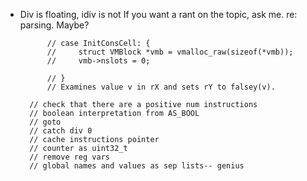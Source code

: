 - Div is floating, idiv is not 
If you want a rant on the topic, ask me. re: parsing. Maybe?



            // case InitConsCell: {
            //     struct VMBlock *vmb = vmalloc_raw(sizeof(*vmb));
            //     vmb->nslots = 0;

            // }
            // Examines value v in rX and sets rY to falsey(v).

        // check that there are a positive num instructions
        // boolean interpretation from AS_BOOL
        // goto
        // catch div 0
        // cache instructions pointer
        // counter as uint32_t
        // remove reg vars
        // global names and values as sep lists-- genius

        